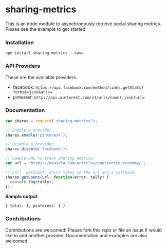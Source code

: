 # sharing-metrics

This is an node module to asynchronously retrieve social sharing metrics.
Please see the example to get started.

### Installation
```
npm install sharing-metrics --save
```

### API Providers
These are the available providers.

- facebook: `https://api.facebook.com/method/links.getStats?format=json&urls=`
- pinterest: `http://api.pinterest.com/v1/urls/count.json?url=`

### Documentation

```javascript
var shares = require('sharing-metrics');

// Enable a provider.
shares.enable('pinterest');

// Disable a provider.
shares.disable('facebook');

// Sample URL to track sharing metrics.
var url = 'https://newsela.com/articles/puertorico-economy/';

// Call `getCount` which takes in the url and a callback.
shares.getCount(url, function(error, tally) {
  console.log(tally);
});
```

**Sample output**
```
{ total: 1, pinterest: 1 }
```

### Contributions
Contributions are welcomed! Please fork this repo or file an issue if would
like to add another provider. Documentation and examples are also welcomed.

